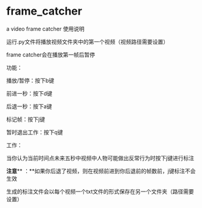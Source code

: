 # frame_catcher
a video frame catcher
使用说明

运行.py文件将播放视频文件夹中的第一个视频（视频路径需要设置）

frame catcher会在播放第一帧后暂停



功能：

播放/暂停：按下b键

前进一秒：按下d键

后退一秒：按下a键

标记帧：按下j键

暂时退出工作：按下q键

工作：

当你认为当前时间点未来五秒中视频中人物可能做出反常行为时按下j键进行标注

**注意**** ：**如果你后退了视频，则在视频前进到你后退前的帧数前，j键标注不会生效

生成的标注文件会以每个视频一个txt文件的形式保存在另一个文件夹（路径需要设置）

